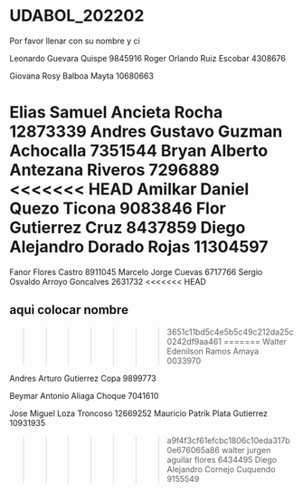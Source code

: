 # UDABOL_202202

Por favor llenar con su nombre y ci

Leonardo Guevara Quispe 9845916
Roger Orlando Ruiz Escobar 4308676

Giovana Rosy Balboa Mayta 10680663

 Elias Samuel Ancieta Rocha 12873339
Andres Gustavo Guzman Achocalla 7351544
Bryan Alberto Antezana Riveros 7296889
<<<<<<< HEAD
Amilkar Daniel Quezo Ticona 9083846
Flor Gutierrez Cruz 8437859
Diego Alejandro Dorado Rojas 11304597
=======
Fanor Flores Castro 8911045
Marcelo Jorge Cuevas 6717766
Sergio Osvaldo Arroyo Goncalves 2631732
<<<<<<< HEAD
## aqui colocar nombre
>>>>>>> 3651c11bd5c4e5b5c49c212da25c0242df9aa461
=======
Walter Edenilson Ramos Amaya 0033970

Andres Arturo Gutierrez Copa 9899773

Beymar Antonio Aliaga Choque 7041610

Jose Miguel Loza Troncoso 12669252
Mauricio Patrik Plata Gutierrez 10931935

>>>>>>> a9f4f3cf61efcbc1806c10eda317b0e676065a86
walter jurgen aguilar flores 6434495
Diego Alejandro Cornejo Cuquendo 9155549
